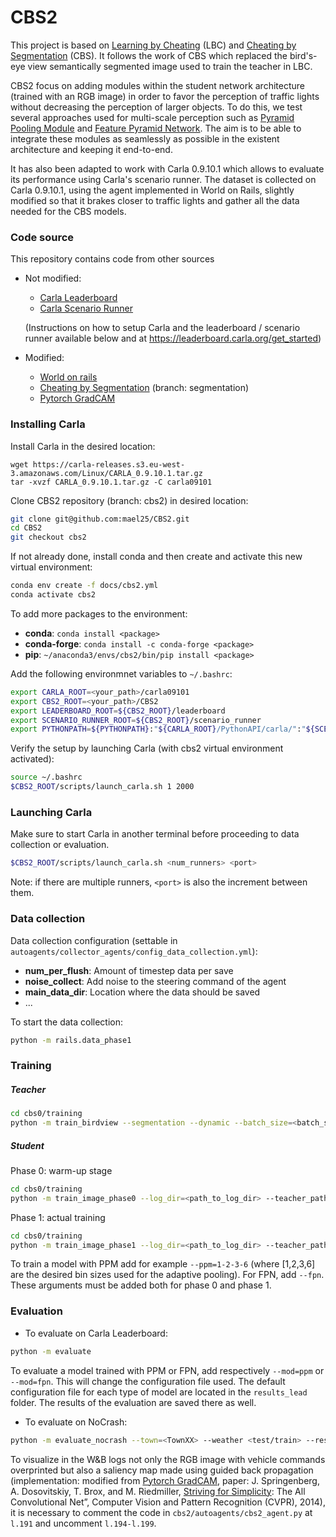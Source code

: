 # CBS2

This project is based on [Learning by Cheating](https://github.com/dotchen/LearningByCheating) (LBC) and [Cheating by Segmentation](https://github.com/thomasvanorden/LBS) (CBS).
It follows the work of CBS which replaced the bird's-eye view semantically segmented
image used to train the teacher in LBC.

CBS2 focus on adding modules within the student network architecture (trained with an RGB image)
in order to favor the perception of traffic lights without decreasing the perception of larger objects.
To do this, we test several approaches used for multi-scale perception such as [Pyramid Pooling Module](https://arxiv.org/abs/1612.01105) and [Feature Pyramid Network](https://arxiv.org/abs/1612.03144).
The aim is to be able to integrate these modules as seamlessly as possible in the existent architecture
and keeping it end-to-end.

It has also been adapted to work with Carla 0.9.10.1 which allows to evaluate its performance using Carla's scenario runner.
The dataset is collected on Carla 0.9.10.1, using the agent implemented in World on Rails, slightly modified so that it brakes
closer to traffic lights and gather all the data needed for the CBS models.


### Code source

This repository contains code from other sources
- Not modified:
  - [Carla Leaderboard](https://github.com/carla-simulator/leaderboard)
  - [Carla Scenario Runner](https://github.com/carla-simulator/scenario_runner)

  (Instructions on how to setup Carla and the leaderboard / scenario runner available below and at https://leaderboard.carla.org/get_started)

- Modified:
  - [World on rails](https://github.com/dotchen/WorldOnRails)
  - [Cheating by Segmentation](https://github.com/thomasvanorden/LBS) (branch: segmentation)
  - [Pytorch GradCAM](https://github.com/jacobgil/pytorch-grad-cam)


### Installing Carla

Install Carla in the  desired location:
```
wget https://carla-releases.s3.eu-west-3.amazonaws.com/Linux/CARLA_0.9.10.1.tar.gz
tar -xvzf CARLA_0.9.10.1.tar.gz -C carla09101
```
Clone CBS2 repository (branch: cbs2) in desired location:
```bash
git clone git@github.com:mael25/CBS2.git
cd CBS2
git checkout cbs2
```
If not already done, install conda and then create and activate this new virtual environment:
```bash
conda env create -f docs/cbs2.yml
conda activate cbs2
```
To add more packages to the environment:

- **conda**: `conda install <package>`
- **conda-forge**: `conda install -c conda-forge <package>`
- **pip**: `~/anaconda3/envs/cbs2/bin/pip install <package>`

Add the following environmnet variables to `~/.bashrc`:
```bash
export CARLA_ROOT=<your_path>/carla09101
export CBS2_ROOT=<your_path>/CBS2
export LEADERBOARD_ROOT=${CBS2_ROOT}/leaderboard
export SCENARIO_RUNNER_ROOT=${CBS2_ROOT}/scenario_runner
export PYTHONPATH=${PYTHONPATH}:"${CARLA_ROOT}/PythonAPI/carla/":"${SCENARIO_RUNNER_ROOT}":"${LEADERBOARD_ROOT}":"${CARLA_ROOT}/PythonAPI/carla/dist/carla-0.9.10-py3.7-linux-x86_64.egg"
```
Verify the setup by launching Carla (with cbs2 virtual environment activated):
```bash
source ~/.bashrc
$CBS2_ROOT/scripts/launch_carla.sh 1 2000
```

### Launching Carla

Make sure to start Carla in another terminal before proceeding to data collection or evaluation.
```bash
$CBS2_ROOT/scripts/launch_carla.sh <num_runners> <port>
```
Note: if there are multiple runners, `<port>` is also the increment between them.

### Data collection
Data collection configuration (settable in `autoagents/collector_agents/config_data_collection.yml`):
- **num_per_flush**: Amount of timestep data per save
- **noise_collect**: Add noise to the steering command of the agent
- **main_data_dir**: Location where the data should be saved
- ...

To start the data collection:
```bash
python -m rails.data_phase1
```
### Training
##### Teacher
```bash
cd cbs0/training
python -m train_birdview --segmentation --dynamic --batch_size=<batch_size>  --dataset_dir=<path_to_data_dir> --log_dir=<path_to_log_dir> --max_epoch=<max_epoch>
```
##### Student
Phase 0: warm-up stage
```bash
cd cbs0/training
python -m train_image_phase0 --log_dir=<path_to_log_dir> --teacher_path=<path_to_teacher_dir/model-XX.th> --dataset_dir=<path_to_data_dir>
```
Phase 1: actual training
```bash
cd cbs0/training
python -m train_image_phase1 --log_dir=<path_to_log_dir> --teacher_path=<path_to_teacher_dir/model-XX.th> --ckpt=<path_to_phase0_student_dir/model-XX.th> --dataset_dir=<path_to_data_dir> --pretrained --max_epoch=<max_epoch>
```

To train a model with PPM add for example `--ppm=1-2-3-6` (where [1,2,3,6] are the desired bin sizes used for the adaptive pooling). For FPN, add `--fpn`. These arguments must be added both for phase 0 and phase 1.
### Evaluation


- To evaluate on Carla Leaderboard:
```bash
python -m evaluate
```
To evaluate a model trained with PPM or FPN, add respectively `--mod=ppm` or `--mod=fpn`. This will change the configuration file used. The default configuration file for each type of model are located in the `results_lead` folder. The results of the evaluation are saved there as well.

- To evaluate on NoCrash:
```bash
python -m evaluate_nocrash --town=<TownXX> --weather <test/train> --resume
```
To visualize in the W&B logs not only the RGB image with vehicle commands overprinted but also a saliency map made using guided back propagation (implementation: modified from [Pytorch GradCAM](https://github.com/jacobgil/pytorch-grad-cam), paper: J. Springenberg, A. Dosovitskiy, T. Brox, and M. Riedmiller, [Striving for Simplicity](https://arxiv.org/abs/1412.6806): The All Convolutional Net”, Computer Vision and Pattern Recognition (CVPR), 2014), it is necessary to comment the code in `cbs2/autoagents/cbs2_agent.py` at `l.191` and uncomment `l.194-l.199`.
